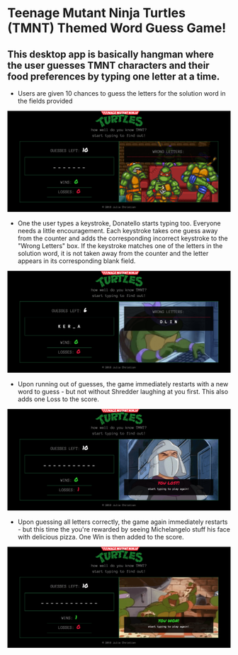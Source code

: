 # Teenage Mutant Ninja Turtles (TMNT) Themed Word Guess Game!

## This desktop app is basically hangman where the user guesses TMNT characters and their food preferences by typing one letter at a time.

* Users are given 10 chances to guess the letters for the solution word in the fields provided

![alt text](assets/images/tmnt-readme/start.png?raw=true "Start Page")

* One the user types a keystroke, Donatello starts typing too. Everyone needs a little encouragement. Each keystroke takes one guess away from the counter and adds the corresponding incorrect keystroke to the "Wrong Letters" box. If the keystroke matches one of the letters in the solution word, it is not taken away from the counter and the letter appears in its corresponding blank field.

![alt text](assets/images/tmnt-readme/typing-wrong.png?raw=true "Example of Wrong Letters")

* Upon running out of guesses, the game immediately restarts with a new word to guess - but not without Shredder laughing at you first. This also adds one Loss to the score.

![alt text](assets/images/tmnt-readme/you-lost.png?raw=true "You Lost!")

* Upon guessing all letters correctly, the game again immediately restarts - but this time the you're rewarded by seeing Michelangelo stuff his face with delicious pizza. One Win is then added to the score.

![alt text](assets/images/tmnt-readme/you-won.png?raw=true "You Won!")

